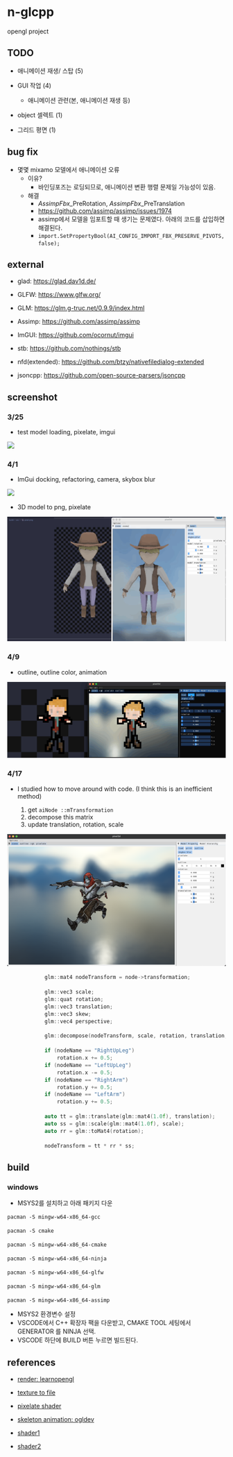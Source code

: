 # **n-glcpp**

opengl project

## TODO

-   애니메이션 재생/ 스탑 (5)

-   GUI 작업 (4)

    -   애니메이션 관련(본, 애니메이션 재생 등)

-   object 셀렉트 (1)

-   그리드 평면 (1)

## bug fix

-   몇몇 mixamo 모델에서 애니메이션 오류
    -   이유?
        -   바인딩포즈는 로딩되므로, 애니메이션 변환 행렬 문제일 가능성이 있음.
    -   해결
        -   $AssimpFbx$\_PreRotation, $AssimpFbx$\_PreTranslation
        -   https://github.com/assimp/assimp/issues/1974
        -   assimp에서 모델을 임포트할 때 생기는 문제였다. 아래의 코드를 삽입하면 해결된다.
        -   `import.SetPropertyBool(AI_CONFIG_IMPORT_FBX_PRESERVE_PIVOTS, false);`

## external

-   glad: https://glad.dav1d.de/

-   GLFW: https://www.glfw.org/

-   GLM: https://glm.g-truc.net/0.9.9/index.html

-   Assimp: https://github.com/assimp/assimp

-   ImGUI: https://github.com/ocornut/imgui

-   stb: https://github.com/nothings/stb

-   nfd(extended): https://github.com/btzy/nativefiledialog-extended

-   jsoncpp: https://github.com/open-source-parsers/jsoncpp

## screenshot

### 3/25

-   test model loading, pixelate, imgui

![](https://github.com/Nor-s/n-glcpp/blob/main/screenshot/Mar-25-2022%2012-58-15.gif?raw=true)

### 4/1

-   ImGui docking, refactoring, camera, skybox blur

![](<https://github.com/Nor-s/n-glcpp/blob/main/screenshot/Animation%20(32).gif?raw=true>)

-   3D model to png, pixelate

![](/screenshot/Apr-01-2022%2014-53-09.gif)

### 4/9

-   outline, outline color, animation

![](/screenshot/Apr-09-2022%2004-14-49.gif)

### 4/17

-   I studied how to move around with code. (I think this is an inefficient method)

    1. get `aiNode ::mTransformation`
    2. decompose this matrix
    3. update translation, rotation, scale

![](/screenshot/Apr_2022-04-17_12-45-38.png)

```cpp
            glm::mat4 nodeTransform = node->transformation;

            glm::vec3 scale;
            glm::quat rotation;
            glm::vec3 translation;
            glm::vec3 skew;
            glm::vec4 perspective;

            glm::decompose(nodeTransform, scale, rotation, translation, skew, perspective);

            if (nodeName == "RightUpLeg")
                rotation.x += 0.5;
            if (nodeName == "LeftUpLeg")
                rotation.x -= 0.5;
            if (nodeName == "RightArm")
                rotation.y += 0.5;
            if (nodeName == "LeftArm")
                rotation.y += 0.5;

            auto tt = glm::translate(glm::mat4(1.0f), translation);
            auto ss = glm::scale(glm::mat4(1.0f), scale);
            auto rr = glm::toMat4(rotation);

            nodeTransform = tt * rr * ss;
```

## build

### windows

- MSYS2를 설치하고 아래 패키지 다운

```
pacman -S mingw-w64-x86_64-gcc

pacman -S cmake

pacman -S mingw-w64-x86_64-cmake

pacman -S mingw-w64-x86_64-ninja

pacman -S mingw-w64-x86_64-glfw

pacman -S mingw-w64-x86_64-glm

pacman -S mingw-w64-x86_64-assimp
```
- MSYS2 환경변수 설정
- VSCODE에서 C++ 확장자 팩을 다운받고, CMAKE TOOL 세팅에서 GENERATOR 를 NINJA 선택.
- VSCODE 하단에 BUILD 버튼 누르면 빌드된다.


## references

-   [render: learnopengl](https://learnopengl.com/)

-   [texture to file](https://stackoverflow.com/questions/11863416/read-texture-bytes-with-glreadpixels)
-   [pixelate shader](https://github.com/genekogan/Processing-Shader-Examples/blob/master/TextureShaders/data/pixelate.glsl)

-   [skeleton animation: ogldev](https://ogldev.org/www/tutorial38/tutorial38.html)

-   [shader1](https://lettier.github.io/3d-game-shaders-for-beginners/)
-   [shader2](https://thebookofshaders.com/)
